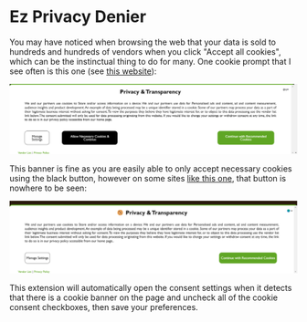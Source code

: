 # Ez Privacy Denier

You may have noticed when browsing the web that your data is sold to hundreds and hundreds of vendors when you click "Accept all cookies", which can be the instinctual thing to do for many. One cookie prompt that I see often is this one (see [this website](https://www.ezoic.com/)): 

![Ez Cookie Banner 1 with accept necessary cookies button](chrome_rWRd9FYO07.png)

This banner is fine as you are easily able to only accept necessary cookies using the black button, however on some sites [like this one](https://www.appsloveworld.com/csharp/100/236/xslloadexception-resolving-of-external-uris-was-prohibited), that button is nowhere to be seen:

![Ez Cookie Banner 2 without accept necessary cookies button](chrome_nsixWULImm.png)

This extension will automatically open the consent settings when it detects that there is a cookie banner on the page and uncheck all of the cookie consent checkboxes, then save your preferences. 

